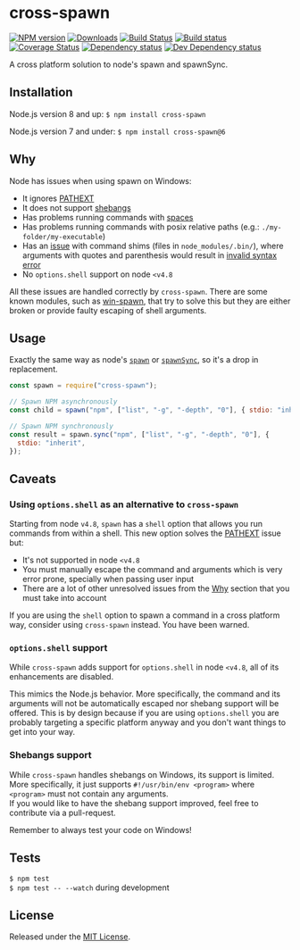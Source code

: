 # cross-spawn

[![NPM version][npm-image]][npm-url] [![Downloads][downloads-image]][npm-url] [![Build Status][travis-image]][travis-url] [![Build status][appveyor-image]][appveyor-url] [![Coverage Status][codecov-image]][codecov-url] [![Dependency status][david-dm-image]][david-dm-url] [![Dev Dependency status][david-dm-dev-image]][david-dm-dev-url]

[npm-url]: https://npmjs.org/package/cross-spawn
[downloads-image]: https://img.shields.io/npm/dm/cross-spawn.svg
[npm-image]: https://img.shields.io/npm/v/cross-spawn.svg
[travis-url]: https://travis-ci.org/moxystudio/node-cross-spawn
[travis-image]: https://img.shields.io/travis/moxystudio/node-cross-spawn/master.svg
[appveyor-url]: https://ci.appveyor.com/project/satazor/node-cross-spawn
[appveyor-image]: https://img.shields.io/appveyor/ci/satazor/node-cross-spawn/master.svg
[codecov-url]: https://codecov.io/gh/moxystudio/node-cross-spawn
[codecov-image]: https://img.shields.io/codecov/c/github/moxystudio/node-cross-spawn/master.svg
[david-dm-url]: https://david-dm.org/moxystudio/node-cross-spawn
[david-dm-image]: https://img.shields.io/david/moxystudio/node-cross-spawn.svg
[david-dm-dev-url]: https://david-dm.org/moxystudio/node-cross-spawn?type=dev
[david-dm-dev-image]: https://img.shields.io/david/dev/moxystudio/node-cross-spawn.svg

A cross platform solution to node's spawn and spawnSync.

## Installation

Node.js version 8 and up:
`$ npm install cross-spawn`

Node.js version 7 and under:
`$ npm install cross-spawn@6`

## Why

Node has issues when using spawn on Windows:

- It ignores [PATHEXT](https://github.com/joyent/node/issues/2318)
- It does not support [shebangs](<https://en.wikipedia.org/wiki/Shebang_(Unix)>)
- Has problems running commands with [spaces](https://github.com/nodejs/node/issues/7367)
- Has problems running commands with posix relative paths (e.g.: `./my-folder/my-executable`)
- Has an [issue](https://github.com/moxystudio/node-cross-spawn/issues/82) with command shims (files in `node_modules/.bin/`), where arguments with quotes and parenthesis would result in [invalid syntax error](https://github.com/moxystudio/node-cross-spawn/blob/e77b8f22a416db46b6196767bcd35601d7e11d54/test/index.test.js#L149)
- No `options.shell` support on node `<v4.8`

All these issues are handled correctly by `cross-spawn`.
There are some known modules, such as [win-spawn](https://github.com/ForbesLindesay/win-spawn), that try to solve this but they are either broken or provide faulty escaping of shell arguments.

## Usage

Exactly the same way as node's [`spawn`](https://nodejs.org/api/child_process.html#child_process_child_process_spawn_command_args_options) or [`spawnSync`](https://nodejs.org/api/child_process.html#child_process_child_process_spawnsync_command_args_options), so it's a drop in replacement.

```js
const spawn = require("cross-spawn");

// Spawn NPM asynchronously
const child = spawn("npm", ["list", "-g", "-depth", "0"], { stdio: "inherit" });

// Spawn NPM synchronously
const result = spawn.sync("npm", ["list", "-g", "-depth", "0"], {
  stdio: "inherit",
});
```

## Caveats

### Using `options.shell` as an alternative to `cross-spawn`

Starting from node `v4.8`, `spawn` has a `shell` option that allows you run commands from within a shell. This new option solves
the [PATHEXT](https://github.com/joyent/node/issues/2318) issue but:

- It's not supported in node `<v4.8`
- You must manually escape the command and arguments which is very error prone, specially when passing user input
- There are a lot of other unresolved issues from the [Why](#why) section that you must take into account

If you are using the `shell` option to spawn a command in a cross platform way, consider using `cross-spawn` instead. You have been warned.

### `options.shell` support

While `cross-spawn` adds support for `options.shell` in node `<v4.8`, all of its enhancements are disabled.

This mimics the Node.js behavior. More specifically, the command and its arguments will not be automatically escaped nor shebang support will be offered. This is by design because if you are using `options.shell` you are probably targeting a specific platform anyway and you don't want things to get into your way.

### Shebangs support

While `cross-spawn` handles shebangs on Windows, its support is limited. More specifically, it just supports `#!/usr/bin/env <program>` where `<program>` must not contain any arguments.  
If you would like to have the shebang support improved, feel free to contribute via a pull-request.

Remember to always test your code on Windows!

## Tests

`$ npm test`  
`$ npm test -- --watch` during development

## License

Released under the [MIT License](https://www.opensource.org/licenses/mit-license.php).
